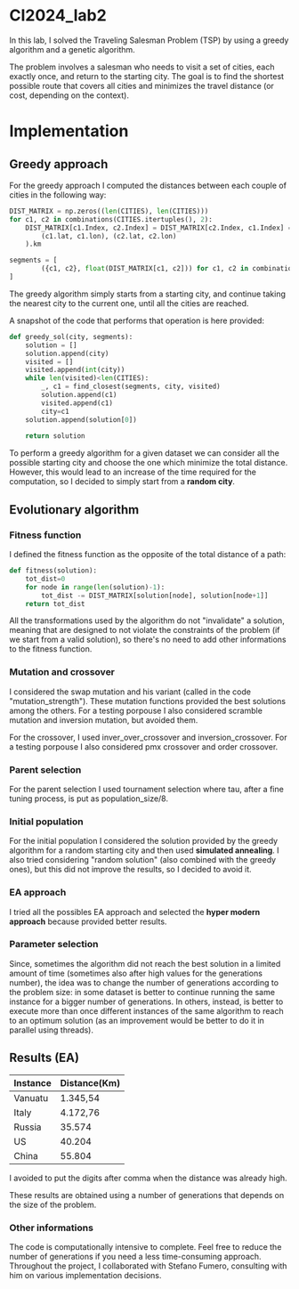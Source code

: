 # CI2024_lab2

In this lab, I solved the Traveling Salesman Problem (TSP) by using a greedy algorithm and a genetic algorithm. 

The problem involves a salesman who needs to visit a set of cities, each exactly once, and return to the starting city. The goal is to find the shortest possible route that covers all cities and minimizes the travel distance (or cost, depending on the context).


# Implementation

## Greedy approach
For the greedy approach I computed the distances between each couple of cities in the following way:

```python
DIST_MATRIX = np.zeros((len(CITIES), len(CITIES)))
for c1, c2 in combinations(CITIES.itertuples(), 2):
    DIST_MATRIX[c1.Index, c2.Index] = DIST_MATRIX[c2.Index, c1.Index] = geodesic(
        (c1.lat, c1.lon), (c2.lat, c2.lon)
    ).km

segments = [
        ({c1, c2}, float(DIST_MATRIX[c1, c2])) for c1, c2 in combinations(range(len(CITIES)), 2)
]
```

The greedy algorithm simply starts from a starting city, and continue taking the nearest city to the current one, until all the cities are reached.

A snapshot of the code that performs that operation is here provided:

```python
def greedy_sol(city, segments):
    solution = []
    solution.append(city)
    visited = []
    visited.append(int(city))
    while len(visited)<len(CITIES):
        _, c1 = find_closest(segments, city, visited)
        solution.append(c1)
        visited.append(c1)
        city=c1
    solution.append(solution[0])
    
    return solution
```

To perform a greedy algorithm for a given dataset we can consider all the possible starting city and choose the one which minimize the total distance. 
However, this would lead to an increase of the time required for the computation, so I decided to simply start from a __random city__.



## Evolutionary algorithm

### Fitness function
I defined the fitness function as the opposite of the total distance of a path:

```python
def fitness(solution):
    tot_dist=0
    for node in range(len(solution)-1):
        tot_dist -= DIST_MATRIX[solution[node], solution[node+1]]
    return tot_dist
```

All the transformations used by the algorithm do not "invalidate" a solution, meaning that are designed to not violate the constraints of the problem (if we start from a valid solution), so there's no need to add other informations to the fitness function.

### Mutation and crossover
I considered the swap mutation and his variant (called in the code "mutation_strength"). These mutation functions provided the best solutions among the others.
For a testing porpouse I also considered scramble mutation and inversion mutation, but avoided them.

For the crossover, I used inver_over_crossover and inversion_crossover.
For a testing porpouse I also considered pmx crossover and order crossover.

### Parent selection
For the parent selection I used tournament selection where tau, after a fine tuning process, is put as population_size/8.

### Initial population
For the initial population I considered the solution provided by the greedy algorithm for a random starting city and then used __simulated annealing__. 
I also tried considering "random solution" (also combined with the greedy ones), but this did not improve the results, so I decided to avoid it.

### EA approach
I tried all the possibles EA approach and selected the __hyper modern approach__ because provided better results.

### Parameter selection
Since, sometimes the algorithm did not reach the best solution in a limited amount of time (sometimes also after high values for the generations number), the idea was to change the number of generations according to the problem size: in some dataset is better to continue running the same instance for a bigger number of generations. In others, instead, is better to execute more than once different instances of the same algorithm to reach to an optimum solution (as an improvement would be better to do it in parallel using threads).


## Results (EA)

|  Instance     | Distance(Km) |
|---------------|--------------|
| Vanuatu       | 1.345,54     |
| Italy         | 4.172,76     |
| Russia        | 35.574       |
| US            | 40.204       |
| China         | 55.804       |

I avoided to put the digits after comma when the distance was already high.

These results are obtained using a number of generations that depends on the size of the problem.

### Other informations

The code is computationally intensive to complete. Feel free to reduce the number of generations if you need a less time-consuming approach. Throughout the project, I collaborated with Stefano Fumero, consulting with him on various implementation decisions.